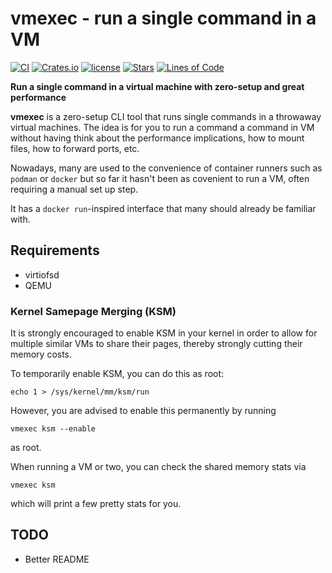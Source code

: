 # vmexec - run a single command in a VM

[![CI](https://github.com/svenstaro/vmexec/workflows/CI/badge.svg)](https://github.com/svenstaro/vmexec/actions)
[![Crates.io](https://img.shields.io/crates/v/vmexec.svg)](https://crates.io/crates/vmexec)
[![license](http://img.shields.io/badge/license-MIT-blue.svg)](https://github.com/svenstaro/vmexec/blob/master/LICENSE)
[![Stars](https://img.shields.io/github/stars/svenstaro/vmexec.svg)](https://github.com/svenstaro/vmexec/stargazers)
[![Lines of Code](https://tokei.rs/b1/github/svenstaro/vmexec)](https://github.com/svenstaro/vmexec)

**Run a single command in a virtual machine with zero-setup and great performance**

**vmexec** is a zero-setup CLI tool that runs single commands in a throwaway virtual machines.
The idea is for you to run a command a command in VM without having think about the performance implications, how to mount files, how to forward ports, etc.

Nowadays, many are used to the convenience of container runners such as `podman` or `docker` but so far it hasn't been as covenient to run a VM, often requiring a manual set up step.

It has a `docker run`-inspired interface that many should already be familiar with.

## Requirements

- virtiofsd
- QEMU

### Kernel Samepage Merging (KSM)

It is strongly encouraged to enable KSM in your kernel in order to allow for multiple similar VMs to share their pages, thereby strongly cutting their memory costs.

To temporarily enable KSM, you can do this as root:

    echo 1 > /sys/kernel/mm/ksm/run

However, you are advised to enable this permanently by running

    vmexec ksm --enable

as root.

When running a VM or two, you can check the shared memory stats via

    vmexec ksm

which will print a few pretty stats for you.

## TODO

- Better README
